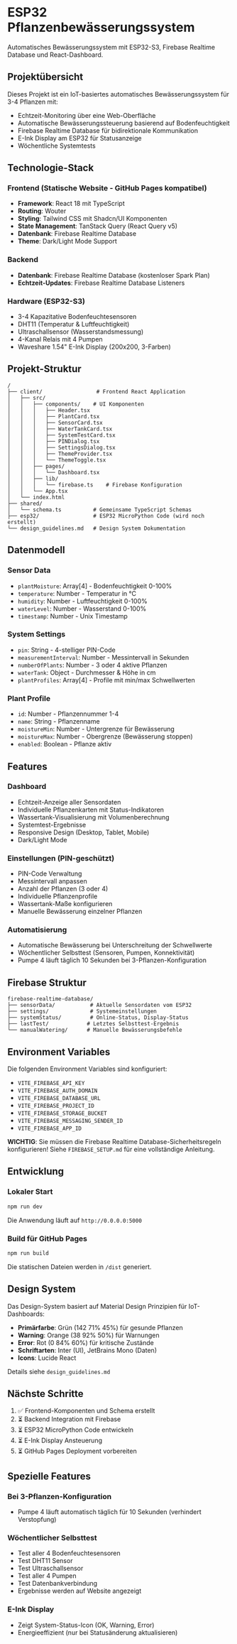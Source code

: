 # ESP32 Pflanzenbewässerungssystem

Automatisches Bewässerungssystem mit ESP32-S3, Firebase Realtime Database und React-Dashboard.

## Projektübersicht

Dieses Projekt ist ein IoT-basiertes automatisches Bewässerungssystem für 3-4 Pflanzen mit:
- Echtzeit-Monitoring über eine Web-Oberfläche
- Automatische Bewässerungssteuerung basierend auf Bodenfeuchtigkeit
- Firebase Realtime Database für bidirektionale Kommunikation
- E-Ink Display am ESP32 für Statusanzeige
- Wöchentliche Systemtests

## Technologie-Stack

### Frontend (Statische Website - GitHub Pages kompatibel)
- **Framework**: React 18 mit TypeScript
- **Routing**: Wouter
- **Styling**: Tailwind CSS mit Shadcn/UI Komponenten
- **State Management**: TanStack Query (React Query v5)
- **Datenbank**: Firebase Realtime Database
- **Theme**: Dark/Light Mode Support

### Backend
- **Datenbank**: Firebase Realtime Database (kostenloser Spark Plan)
- **Echtzeit-Updates**: Firebase Realtime Database Listeners

### Hardware (ESP32-S3)
- 3-4 Kapazitative Bodenfeuchtesensoren
- DHT11 (Temperatur & Luftfeuchtigkeit)
- Ultraschallsensor (Wasserstandsmessung)
- 4-Kanal Relais mit 4 Pumpen
- Waveshare 1.54" E-Ink Display (200x200, 3-Farben)

## Projekt-Struktur

```
/
├── client/                 # Frontend React Application
│   ├── src/
│   │   ├── components/    # UI Komponenten
│   │   │   ├── Header.tsx
│   │   │   ├── PlantCard.tsx
│   │   │   ├── SensorCard.tsx
│   │   │   ├── WaterTankCard.tsx
│   │   │   ├── SystemTestCard.tsx
│   │   │   ├── PINDialog.tsx
│   │   │   ├── SettingsDialog.tsx
│   │   │   ├── ThemeProvider.tsx
│   │   │   └── ThemeToggle.tsx
│   │   ├── pages/
│   │   │   └── Dashboard.tsx
│   │   ├── lib/
│   │   │   └── firebase.ts    # Firebase Konfiguration
│   │   └── App.tsx
│   └── index.html
├── shared/
│   └── schema.ts          # Gemeinsame TypeScript Schemas
├── esp32/                 # ESP32 MicroPython Code (wird noch erstellt)
└── design_guidelines.md   # Design System Dokumentation
```

## Datenmodell

### Sensor Data
- `plantMoisture`: Array[4] - Bodenfeuchtigkeit 0-100%
- `temperature`: Number - Temperatur in °C
- `humidity`: Number - Luftfeuchtigkeit 0-100%
- `waterLevel`: Number - Wasserstand 0-100%
- `timestamp`: Number - Unix Timestamp

### System Settings
- `pin`: String - 4-stelliger PIN-Code
- `measurementInterval`: Number - Messintervall in Sekunden
- `numberOfPlants`: Number - 3 oder 4 aktive Pflanzen
- `waterTank`: Object - Durchmesser & Höhe in cm
- `plantProfiles`: Array[4] - Profile mit min/max Schwellwerten

### Plant Profile
- `id`: Number - Pflanzennummer 1-4
- `name`: String - Pflanzenname
- `moistureMin`: Number - Untergrenze für Bewässerung
- `moistureMax`: Number - Obergrenze (Bewässerung stoppen)
- `enabled`: Boolean - Pflanze aktiv

## Features

### Dashboard
- Echtzeit-Anzeige aller Sensordaten
- Individuelle Pflanzenkarten mit Status-Indikatoren
- Wassertank-Visualisierung mit Volumenberechnung
- Systemtest-Ergebnisse
- Responsive Design (Desktop, Tablet, Mobile)
- Dark/Light Mode

### Einstellungen (PIN-geschützt)
- PIN-Code Verwaltung
- Messintervall anpassen
- Anzahl der Pflanzen (3 oder 4)
- Individuelle Pflanzenprofile
- Wassertank-Maße konfigurieren
- Manuelle Bewässerung einzelner Pflanzen

### Automatisierung
- Automatische Bewässerung bei Unterschreitung der Schwellwerte
- Wöchentlicher Selbsttest (Sensoren, Pumpen, Konnektivität)
- Pumpe 4 läuft täglich 10 Sekunden bei 3-Pflanzen-Konfiguration

## Firebase Struktur

```
firebase-realtime-database/
├── sensorData/           # Aktuelle Sensordaten vom ESP32
├── settings/             # Systemeinstellungen
├── systemStatus/         # Online-Status, Display-Status
├── lastTest/            # Letztes Selbsttest-Ergebnis
└── manualWatering/      # Manuelle Bewässerungsbefehle
```

## Environment Variables

Die folgenden Environment Variables sind konfiguriert:
- `VITE_FIREBASE_API_KEY`
- `VITE_FIREBASE_AUTH_DOMAIN`
- `VITE_FIREBASE_DATABASE_URL`
- `VITE_FIREBASE_PROJECT_ID`
- `VITE_FIREBASE_STORAGE_BUCKET`
- `VITE_FIREBASE_MESSAGING_SENDER_ID`
- `VITE_FIREBASE_APP_ID`

**WICHTIG**: Sie müssen die Firebase Realtime Database-Sicherheitsregeln konfigurieren!
Siehe `FIREBASE_SETUP.md` für eine vollständige Anleitung.

## Entwicklung

### Lokaler Start
```bash
npm run dev
```

Die Anwendung läuft auf `http://0.0.0.0:5000`

### Build für GitHub Pages
```bash
npm run build
```

Die statischen Dateien werden in `/dist` generiert.

## Design System

Das Design-System basiert auf Material Design Prinzipien für IoT-Dashboards:
- **Primärfarbe**: Grün (142 71% 45%) für gesunde Pflanzen
- **Warning**: Orange (38 92% 50%) für Warnungen
- **Error**: Rot (0 84% 60%) für kritische Zustände
- **Schriftarten**: Inter (UI), JetBrains Mono (Daten)
- **Icons**: Lucide React

Details siehe `design_guidelines.md`

## Nächste Schritte

1. ✅ Frontend-Komponenten und Schema erstellt
2. ⏳ Backend Integration mit Firebase
3. ⏳ ESP32 MicroPython Code entwickeln
4. ⏳ E-Ink Display Ansteuerung
5. ⏳ GitHub Pages Deployment vorbereiten

## Spezielle Features

### Bei 3-Pflanzen-Konfiguration
- Pumpe 4 läuft automatisch täglich für 10 Sekunden (verhindert Verstopfung)

### Wöchentlicher Selbsttest
- Test aller 4 Bodenfeuchtesensoren
- Test DHT11 Sensor
- Test Ultraschallsensor
- Test aller 4 Pumpen
- Test Datenbankverbindung
- Ergebnisse werden auf Website angezeigt

### E-Ink Display
- Zeigt System-Status-Icon (OK, Warning, Error)
- Energieeffizient (nur bei Statusänderung aktualisieren)
